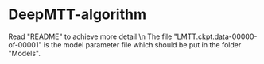# DeepMTT-algorithm
Read "README" to achieve more detail \\n
The file "LMTT.ckpt.data-00000-of-00001" is the model parameter file which should be put in the folder "Models".
